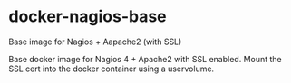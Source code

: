 # docker-nagios-base
Base image for Nagios + Aapache2 (with SSL)

Base docker image for Nagios 4 + Apache2 with SSL enabled.  Mount the SSL cert into the docker container using a uservolume.
